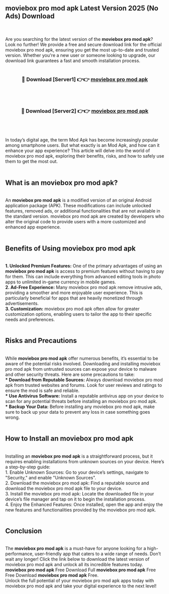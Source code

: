 ## moviebox pro mod apk Latest Version 2025 (No Ads) Download
<br><br>
Are you searching for the latest version of the <strong>moviebox pro mod apk</strong>? Look no further! We provide a free and secure download link for the official moviebox pro mod apk, ensuring you get the most up-to-date and trusted version. Whether you're a new user or someone looking to upgrade, our download link guarantees a fast and smooth installation process.
<br>
<br>
<div align="center">
<h3>🔴 Download [Server1] 👉👉 <a href="https://modyolo.store/moviebox_pro_mod_apk">moviebox pro mod apk</a></h3><br>
<br>
<h3>🔴 Download [Server2] 👉👉 <a href="https://modyolo.store/moviebox_pro_mod_apk">moviebox pro mod apk</a></h3><br>
</div>
<br>
<br>
In today’s digital age, the term Mod Apk has become increasingly popular among smartphone users. But what exactly is an Mod Apk, and how can it enhance your app experience? This article will delve into the world of moviebox pro mod apk, exploring their benefits, risks, and how to safely use them to get the most out.
<br>
<br>
<h2>What is an moviebox pro mod apk?</h2>
<br>
An <strong>moviebox pro mod apk</strong> is a modified version of an original Android application package (APK). These modifications can include unlocked features, removed ads, or additional functionalities that are not available in the standard version. moviebox pro mod apk are created by developers who alter the original code to provide users with a more customized and enhanced app experience.
<br>
<br>
<h2>Benefits of Using moviebox pro mod apk</h2>
<br>
<strong> 1. Unlocked Premium Features:</strong> One of the primary advantages of using an <strong>moviebox pro mod apk</strong> is access to premium features without having to pay for them. This can include everything from advanced editing tools in photo apps to unlimited in-game currency in mobile games.
<br>
<strong> 2. Ad-Free Experience:</strong> Many moviebox pro mod apk remove intrusive ads, providing a smoother and more enjoyable user experience. This is particularly beneficial for apps that are heavily monetized through advertisements.
<br>
<strong> 3. Customization:</strong> moviebox pro mod apk often allow for greater customization options, enabling users to tailor the app to their specific needs and preferences.
<br>
<br>
<h2>Risks and Precautions</h2>
<br>
While <strong>moviebox pro mod apk</strong> offer numerous benefits, it’s essential to be aware of the potential risks involved. Downloading and installing moviebox pro mod apk from untrusted sources can expose your device to malware and other security threats. Here are some precautions to take:
<br>
<strong> * Download from Reputable Sources:</strong> Always download moviebox pro mod apk from trusted websites and forums. Look for user reviews and ratings to ensure the mod is safe and reliable.
<br>
<strong> * Use Antivirus Software:</strong> Install a reputable antivirus app on your device to scan for any potential threats before installing an moviebox pro mod apk.
<br>
<strong> * Backup Your Data:</strong> Before installing any moviebox pro mod apk, make sure to back up your data to prevent any loss in case something goes wrong.
<br>
<br>
<h2>How to Install an moviebox pro mod apk</h2>
<br>
Installing an <strong>moviebox pro mod apk</strong> is a straightforward process, but it requires enabling installations from unknown sources on your device. Here’s a step-by-step guide:
<br>
 1. Enable Unknown Sources: Go to your device’s settings, navigate to "Security," and enable "Unknown Sources".
<br>
 2. Download the moviebox pro mod apk: Find a reputable source and download the moviebox pro mod apk file to your device.
<br>
 3. Install the moviebox pro mod apk: Locate the downloaded file in your device’s file manager and tap on it to begin the installation process.
<br>
 4. Enjoy the Enhanced Features: Once installed, open the app and enjoy the new features and functionalities provided by the moviebox pro mod apk.
<br>
<br>
<h2><strong>Conclusion</strong></h2>
<br>
The <strong>moviebox pro mod apk</strong> is a must-have for anyone looking for a high-performance, user-friendly app that caters to a wide range of needs. Don’t wait any longer! Click the link below to download the latest version of moviebox pro mod apk and unlock all its incredible features today.
<br>
<strong>moviebox pro mod apk</strong> Free Download Full <strong>moviebox pro mod apk</strong> Free Free Download <strong>moviebox pro mod apk</strong> Free.
<br>
Unlock the full potential of your moviebox pro mod apk apps today with moviebox pro mod apk and take your digital experience to the next level!

